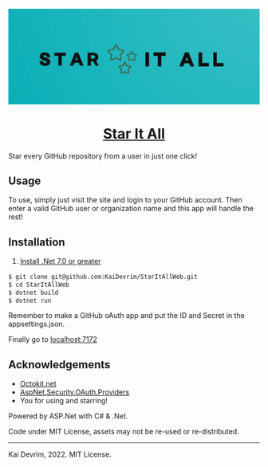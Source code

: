 <p align="center"><img alt="Star It All Logo" src="./banner.png"></p>
<h1 align="center"><a href="https://staritall.app/">Star It All</a></h1>

Star every GitHub repository from a user in just one click!

## Usage

To use, simply just visit the site and login to your GitHub account. Then enter a valid GitHub user or organization name and this app will handle the rest!

## Installation

1. [Install .Net 7.0 or greater](https://dotnet.microsoft.com/en-us/download/dotnet/7.0)

```
$ git clone git@github.com:KaiDevrim/StarItAllWeb.git
$ cd StarItAllWeb
$ dotnet build
$ dotnet run
```

Remember to make a GitHub oAuth app and put the ID and Secret in the appsettings.json.

Finally go to [localhost:7172](https://localhost:7172/)

## Acknowledgements

- [Octokit.net](https://github.com/octokit/octokit.net)
- [AspNet.Security.OAuth.Providers](https://github.com/aspnet-contrib/AspNet.Security.OAuth.Providers)
- You for using and starring!

Powered by ASP.Net with C# & .Net.

Code under MIT License, assets may not be re-used or re-distributed.

---
Kai Devrim, 2022. MIT License.
